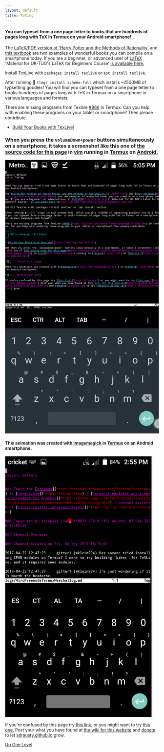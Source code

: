 ```yaml
---
layout: default
title: TeXing
---
```


#### You can typeset from a one page letter to books that are hundreds of pages long with TeX in Termux on your Android smartphone!

The [LaTeX/PDF version of 'Harry Potter and the Methods of Rationality'](./hpmor.html) and [this textbook](https://github.com/sdrausty/HoTTbook) are two examples of wonderful books you can compile on a smartphone today. If you are a beginner, or advanced user of [LaTeX](http://latex.org/) 'Material for UK-TUG's LaTeX for Beginners Course' [is available here.](https://github.com/sdrausty/latex-beginners-course) 

Install TexLive with `packages install texlive` or `apt install texlive`. 

After running 🏃 `tlmgr install scheme-full` which installs ~2500MB of typsetting goodies! You will find you can typeset from a one page letter to books hundreds of pages long with TeX in Termux on a smartphone in various languages and formats.

There are missing programs from Texlive [#966](https://github.com/termux/termux-packages/issues/966) in Termux. Can you help with enabling these programs on your tablet or smartphone? Then please contribute.

<!---
- [TeX in Termux](./tit.html)
-->

- [Build Your Books with TexLive!](https://www.tug.org/texlive/)

### When you press the `volumeDown+power` buttons simultaneously on a smartphone, it takes a screenshot like this one of [the source code for this page](https://raw.githubusercontent.com/sdrausty/sdrausty.github.io/master/pages/tit.md) in [vim](http://www.vim.org/git.php) running in [Termux](./asac.html) on [Android.](https://source.android.com/)

![Screenshot](./../bitpics/tit.png)

#### This animation was created with [imagemagick](https://www.imagemagick.org/) in [Termux](./asac.html) on an Android smartphone.

![Screenshot Animation](./../bitpics/ps1.gif)

If you're confused by this page try [this link,](http://tldp.org/) or you might want to try [this one.](https://www.debian.org/doc/) Post your what you have found at [the wiki for this website](https://github.com/sdrausty/sdrausty.github.io/wiki) and [donate](./donate.md) to let [sdrausty.github.io](https://sdrausty.github.io/) grow.

[Up One Level](./../)
